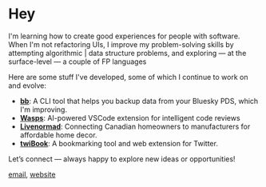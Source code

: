 
# Hey

I'm learning how to create good experiences for people with software. When I'm not refactoring UIs, I improve my problem-solving skills by attempting algorithmic | data structure problems, and exploring &mdash; at the surface-level &mdash; a couple of FP languages

Here are some stuff I've developed, some of which I continue to work on and evolve:

- **[bb](https://github.com/storacha/bluesky-backup-cli)**: A CLI tool that helps you backup data from your Bluesky PDS, which I'm improving.
- **[Wasps](https://marketplace.visualstudio.com/items?itemName=Gitsecure.wasps)**: AI-powered VSCode extension for intelligent code reviews
- **[Livenormad](https://www.livenormad.com/)**: Connecting Canadian homeowners to manufacturers for affordable home decor.    
- **[twiBook](https://twibook.app/)**: A bookmarking tool and web extension for Twitter.

Let’s connect &mdash; always happy to explore new ideas or opportunities!  

[email](mailto:belac335@gmail.com), [website](https://meje.dev)

